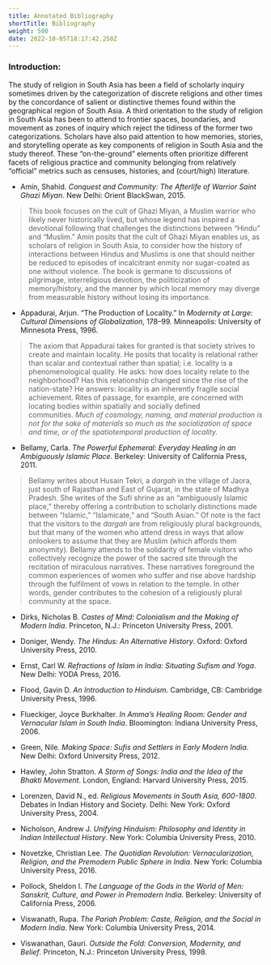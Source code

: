```yaml
---
title: Annotated Bibliography
shortTitle: Bibliography
weight: 500
date: 2022-10-05T18:17:42.250Z
---
```

### Introduction:

The study of religion in South Asia has been a field of scholarly inquiry sometimes driven by the categorization of discrete religions and other times by the concordance of salient or distinctive themes found within the geographical region of South Asia. A third orientation to the study of religion in South Asia has been to attend to frontier spaces, boundaries, and movement as zones of inquiry which reject the tidiness of the former two categorizations. Scholars have also paid attention to how memories, stories, and storytelling operate as key components of religion in South Asia and the study thereof. These “on-the-ground” elements often prioritize different facets of religious practice and community belonging from relatively “official” metrics such as censuses, histories, and (court/high) literature.

* Amin, Shahid. *Conquest and Community: The Afterlife of Warrior Saint Ghazi Miyan*. New Delhi: Orient BlackSwan, 2015.

> This book focuses on the cult of Ghazi Miyan, a Muslim warrior who likely never historically lived, but whose legend has inspired a devotional following that challenges the distinctions between “Hindu” and “Muslim.” Amin posits that the cult of Ghazi Miyan enables us, as scholars of religion in South Asia, to consider how the history of interactions between Hindus and Muslims is one that should neither be reduced to episodes of incalcitrant enmity nor sugar-coated as one without violence. The book is germane to discussions of pilgrimage, interreligious devotion, the politicization of memory/history, and the manner by which local memory may diverge from measurable history without losing its importance.

* Appadurai, Arjun. “The Production of Locality.” In *Modernity at Large: Cultural Dimensions of Globalization*, 178–99. Minneapolis: University of Minnesota Press, 1996.

> The axiom that Appadurai takes for granted is that society strives to create and maintain locality. He posits that locality is relational rather than scalar and contextual rather than spatial; i.e. locality is a phenomenological quality. He asks: how does locality relate to the neighborhood? Has this relationship changed since the rise of the nation-state? He answers: locality is an inherently fragile social achievement. Rites of passage, for example, are concerned with locating bodies within spatially and socially defined communities. *Much of cosmology, naming, and material production is not for the sake of materials so much as the socialization of space and time, or of the spatiotemporal production of locality.*

* Bellamy, Carla. *The Powerful Ephemeral: Everyday Healing in an Ambiguously Islamic Place*. Berkeley: University of California Press, 2011.

> Bellamy writes about Husain Tekri, a *dargah* in the village of Jaora, just south of Rajasthan and East of Gujarat, in the state of Madhya Pradesh. She writes of the Sufi shrine as an “ambiguously Islamic place,” thereby offering a contribution to scholarly distinctions made between “Islamic,” “Islamicate,” and “South Asian.” Of note is the fact that the visitors to the *dargah* are from religiously plural backgrounds, but that many of the women who attend dress in ways that allow onlookers to assume that they are Muslim (which affords them anonymity). Bellamy attends to the solidarity of female visitors who collectively recognize the power of the sacred site through the recitation of miraculous narratives. These narratives foreground the common experiences of women who suffer and rise above hardship through the fulfilment of vows in relation to the temple. In other words, gender contributes to the cohesion of a religiously plural community at the space.

* Dirks, Nicholas B. *Castes of Mind: Colonialism and the Making of Modern India*. Princeton, N.J.: Princeton University Press, 2001.

* Doniger, Wendy. *The Hindus: An Alternative History*. Oxford: Oxford University Press, 2010.

* Ernst, Carl W. *Refractions of Islam in India: Situating Sufism and Yoga*. New Delhi: YODA Press, 2016.

* Flood, Gavin D. *An Introduction to Hinduism*. Cambridge, CB: Cambridge University Press, 1996.

* Flueckiger, Joyce Burkhalter. *In Amma’s Healing Room: Gender and Vernacular Islam in South India*. Bloomington: Indiana University Press, 2006.

* Green, Nile. *Making Space: Sufis and Settlers in Early Modern India*. New Delhi: Oxford University Press, 2012.

* Hawley, John Stratton. *A Storm of Songs: India and the Idea of the Bhakti Movement*. London, England: Harvard University Press, 2015.

* Lorenzen, David N., ed. *Religious Movements in South Asia, 600-1800*. Debates in Indian History and Society. Delhi: New York: Oxford University Press, 2004.

* Nicholson, Andrew J. *Unifying Hinduism: Philosophy and Identity in Indian Intellectual History*. New York: Columbia University Press, 2010.

* Novetzke, Christian Lee. *The Quotidian Revolution: Vernacularization, Religion, and the Premodern Public Sphere in India*. New York: Columbia University Press, 2016.

* Pollock, Sheldon I. *The Language of the Gods in the World of Men: Sanskrit, Culture, and Power in Premodern India*. Berkeley: University of California Press, 2006.

* Viswanath, Rupa. *The Pariah Problem: Caste, Religion, and the Social in Modern India*. New York: Columbia University Press, 2014.

* Viswanathan, Gauri. *Outside the Fold: Conversion, Modernity, and Belief*. Princeton, N.J.: Princeton University Press, 1998.
